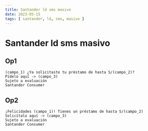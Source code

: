 ```yaml
---
title: Santander ld sms masivo
date: 2023-05-15
tags: [ santander, ld, sms, masivo ]
---
```


# Santander ld sms masivo

## Op1
```
(campo_1) ¿Ya solicitaste tu préstamo de hasta S/(campo_2)? 
Pídelo aquí -> (campo_3) 
Sujeto a evaluación 
Santander Consumer
```

## Op2
```
¡Felicidades (campo_1)! Tienes un préstamo de hasta S/(campo_2) 
Solicítalo aquí -> (campo_3) 
Sujeto a evaluación 
Santander Consumer
```
